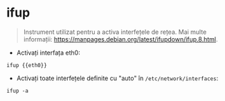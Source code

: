 # ifup

> Instrument utilizat pentru a activa interfețele de rețea.
> Mai multe informații: <https://manpages.debian.org/latest/ifupdown/ifup.8.html>.

- Activați interfața eth0:

`ifup {{eth0}}`

- Activați toate interfețele definite cu "auto" în `/etc/network/interfaces`:

`ifup -a`
